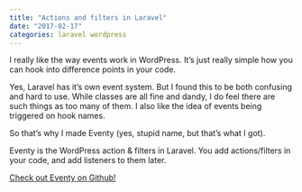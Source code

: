 ```yaml
---
title: "Actions and filters in Laravel"
date: "2017-02-17"
categories: laravel wordpress
---
```

I really like the way events work in WordPress. It’s just really simple how you can hook into difference points in your code.

Yes, Laravel has it’s own event system. But I found this to be both confusing and hard to use. While classes are all fine and dandy, I do feel there are such things as too many of them. I also like the idea of events being triggered on hook names.

So that’s why I made Eventy (yes, stupid name, but that’s what I got).

Eventy is the WordPress action & filters in Laravel. You add actions/filters in your code, and add listeners to them later.

[Check out Eventy on Github!](https://github.com/tormjens/eventy)